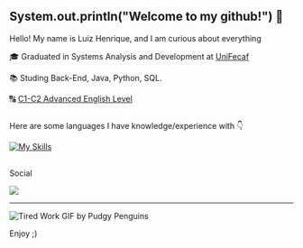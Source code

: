## System.out.println("Welcome to my github!") 🥇


Hello! My name is Luiz Henrique, and I am curious about everything
  
<p>🎓 Graduated in Systems Analysis and Development at <a href="https://www.unifecaf.com.br" target="blank_">UniFecaf</a></p>
<p>📚 Studing Back-End, Java, Python, SQL.
<p>🔠 <a href="https://www.ef.com.br/test/results-advanced/">C1-C2 Advanced English Level</a></p>

##

 Here are some languages ​​I have knowledge/experience with 👇

  [![My Skills](https://skillicons.dev/icons?i=java,python,mysql,javascript,typescript)](https://skillicons.dev)


##

<p>Social
  
 <a href="https://www.linkedin.com/in/luizhenriqueoliveira02002" target="_blank"><img src="https://img.shields.io/badge/-LinkedIn-%230077B5?style=for-the-badge&logo=linkedin&logoColor=white" target="_blank"></a>


<hr>

![Tired Work GIF by Pudgy Penguins](https://github.com/user-attachments/assets/644cce30-8334-436f-b989-2f48c94e9bf4)



  Enjoy ;)
